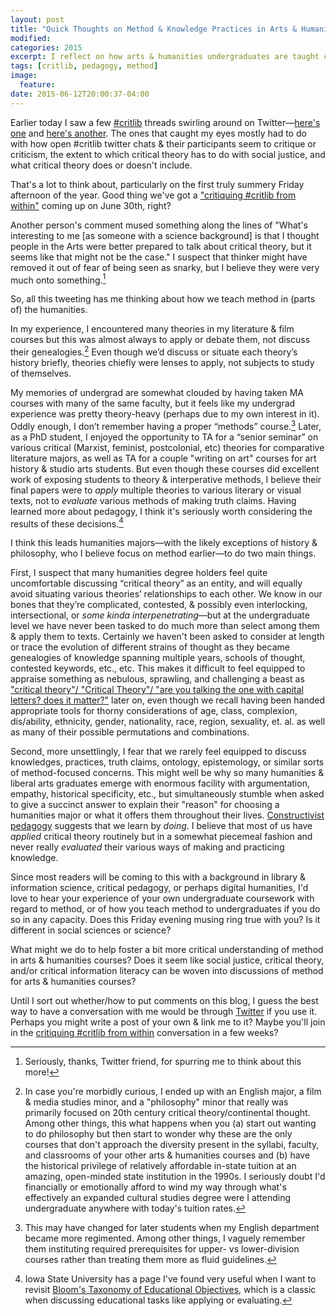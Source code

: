 ```yaml
---
layout: post
title: "Quick Thoughts on Method & Knowledge Practices in Arts & Humanities"
modified:
categories: 2015
excerpt: I reflect on how arts & humanities undergraduates are taught critical theory & method, and how that might fall short preparing us for evaluating knowledge practices.
tags: [critlib, pedagogy, method]
image:
  feature:
date: 2015-06-12T20:00:37-04:00
---
```


Earlier today I saw a few [#critlib](http://tinyurl.com/critlibx) threads swirling around on Twitter—[here's one](https://twitter.com/lnwlk/status/609374412312309762) and [here's another](https://twitter.com/barnlib/status/609417944817381376). The ones that caught my eyes mostly had to do with how open #critlib twitter chats & their participants seem to critique or criticism, the extent to which critical theory has to do with social justice, and what critical theory does or doesn't include.  

That's a lot to think about, particularly on the first truly summery Friday afternoon of the year. Good thing we've got a ["critiquing #critlib from within"](http://tinyurl.com/critlibx) coming up on June 30th, right?   

Another person's comment mused something along the lines of "What's interesting to me [as someone with a science background] is that I thought people in the Arts were better prepared to talk about critical theory, but it seems like that might not be the case." I suspect that thinker might have removed it out of fear of being seen as snarky, but I believe they were very much onto something.[^stw]

[^stw]: Seriously, thanks, Twitter friend, for spurring me to think about this more!   

So, all this tweeting has me thinking about how we teach method in (parts of) the humanities.    

In my experience, I encountered many theories in my literature & film courses but this was almost always to apply or debate them, not discuss their genealogies.[^efph] Even though we’d discuss or situate each theory’s history briefly, theories chiefly were lenses to apply, not subjects to study of themselves.    

[^efph]: In case you're morbidly curious, I ended up with an English major, a film & media studies minor, and a "philosophy" minor that really was primarily focused on 20th century critical theory/continental thought. Among other things, this what happens when you (a) start out wanting to do philosophy but then start to wonder why these are the only courses that don't approach the diversity present in the syllabi, faculty, and classrooms of your other arts & humanities courses and (b) have the historical privilege of relatively affordable in-state tuition at an amazing, open-minded state institution in the 1990s. I seriously doubt I'd financially or emotionally afford to wind my way through what's effectively an expanded cultural studies degree were I attending undergraduate anywhere with today's tuition rates.   

My memories of undergrad are somewhat clouded by having taken MA courses with many of the same faculty, but it feels like my undergrad experience was pretty theory-heavy (perhaps due to my own interest in it). Oddly enough, I don’t remember having a proper “methods” course.[^enmt] Later, as a PhD student, I enjoyed the opportunity to TA for a “senior seminar” on various critical (Marxist, feminist, postcolonial, etc) theories for comparative literature majors, as well as TA for a couple "writing on art" courses for art history & studio arts students. But even though these courses did excellent work of exposing students to theory & interperative methods, I believe their final papers were to *apply* multiple theories to various literary or visual texts, not to *evaluate* various methods of making truth claims. Having learned more about pedagogy, I think it's seriously worth considering the results of these decisions.[^BTEO]  

[^BTEO]: Iowa State University has a page I've found very useful when I want to revisit [Bloom's Taxonomy of Educational Objectives](http://www.celt.iastate.edu/teaching-resources/effective-practice/revised-blooms-taxonomy/), which is a classic when discussing educational tasks like applying or evaluating.  

[^enmt]: This may have changed for later students when my English department became more regimented. Among other things, I vaguely remember them  instituting required prerequisites for upper- vs lower-division courses rather than treating them more as fluid guidelines.  

I think this leads humanities majors—with the likely exceptions of history & philosophy, who I believe focus on method earlier—to do two main things.  

First, I suspect that many humanities degree holders feel quite uncomfortable discussing “critical theory” as an entity, and will equally avoid situating various theories’ relationships to each other. We know in our bones that they’re complicated, contested, & possibly even interlocking, intersectional, or *some kinda interpenetrating*—but at the undergraduate level we have never been tasked to do much more than select among them & apply them to texts. Certainly we haven't been asked to consider at length or trace the evolution of different strains of thought as they became genealogies of knowledge spanning multiple years, schools of thought, contested keywords, etc., etc. This makes it difficult to feel equipped to appraise something as nebulous, sprawling, and challenging a beast as ["critical theory"/ "Critical Theory"/ "are you talking the one with capital letters? does it matter?"](http://plato.stanford.edu/entries/critical-theory/) later on, even though we recall having been handed appropriate tools for thorny considerations of age, class, complexion, dis/ability, ethnicity, gender, nationality, race, region, sexuality, et. al. as well as many of their possible permutations and combinations.   

Second, more unsettlingly, I fear that we rarely feel equipped to discuss knowledges, practices, truth claims, ontology, epistemology, or similar sorts of method-focused concerns. This might well be why so many humanities & liberal arts graduates emerge with enormous facility with argumentation, empathy, historical specificity, etc., but simultaneously stumble when asked to give a succinct answer to explain their "reason" for choosing a humanities major or what it offers them throughout their lives. [Constructivist pedagogy](http://www.columbia.edu/cu/libraries/inside/units/bibcontrol/osmc/elmborg.pdf) suggests that we learn by *doing*. I believe that most of us have *applied* critical theory routinely but in a somewhat piecemeal fashion and never really *evaluated* their various ways of making and practicing knowledge.   

Since most readers will be coming to this with a background in library & information science, critical pedagogy, or perhaps digital humanities, I'd love to hear your experience of your own undergraduate coursework with regard to method, or of how you teach method to undergraduates if you do so in any capacity. Does this Friday evening musing ring true with you? Is it different in social sciences or science?    

What might we do to help foster a bit more critical understanding of method in arts & humanities courses? Does it seem like social justice, critical theory, and/or critical information literacy can be woven into discussions of method for arts & humanities courses?  

Until I sort out whether/how to put comments on this blog, I guess the best way to have a conversation with me would be through [Twitter](https://twitter.com/foureyedsoul) if you use it. Perhaps you might write a post of your own & link me to it? Maybe you'll join in the [critiquing #critlib from within](http://tinyurl.com/critlibx) conversation in a few weeks?    
